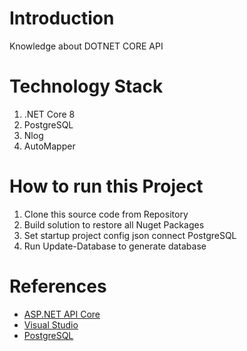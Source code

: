 # Introduction 
Knowledge about DOTNET CORE API

# Technology Stack
1. .NET Core 8
2. PostgreSQL 
3. Nlog
4. AutoMapper

# How to run this Project
1. Clone this source code from Repository
2. Build solution to restore all Nuget Packages
3. Set startup project config json connect PostgreSQL
4. Run Update-Database to generate database

# References
- [ASP.NET API Core](https://courses.code-maze.com/courses/ultimate-aspnet-core-webapi/?source=nav)
- [Visual Studio](https://visualstudio.microsoft.com/)
- [PostgreSQL](https://www.postgresql.org/ftp/pgadmin/pgadmin4/v9.0/windows/)